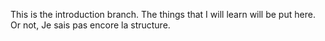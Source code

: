 This is the introduction branch. The things that I will learn will be put here. Or not, Je sais pas encore la structure.